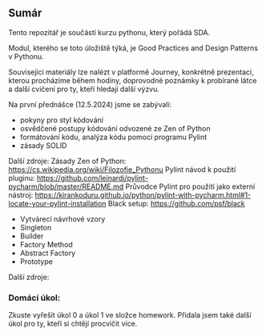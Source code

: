 ## Sumár
Tento repozitář je součástí kurzu pythonu, který pořádá SDA.

Modul, kterého se toto úložiště týká, je Good Practices and Design Patterns v Pythonu.

Související materiály lze nalézt v platformě Journey, konkrétně prezentaci, kterou procházíme během hodiny, 
doprovodné poznámky k probírané látce a další cvičení pro ty, kteří hledají další výzvu.

Na první přednášce (12.5.2024) jsme se zabývali:
- pokyny pro styl kódování
- osvědčené postupy kódování odvozené ze Zen of Python
- formátování kódu, analýza kódu pomocí programu Pylint 
- zásady SOLID

Další zdroje:
Zásady Zen of Python: https://cs.wikipedia.org/wiki/Filozofie_Pythonu
Pylint návod k použití pluginu: https://github.com/leinardi/pylint-pycharm/blob/master/README.md
Průvodce Pylint pro použití jako externí nástroj: https://kirankoduru.github.io/python/pylint-with-pycharm.html#1-locate-your-pylint-installation
Black setup: https://github.com/psf/black


- Vytvárecí návrhové vzory
- Singleton
- Builder
- Factory Method
- Abstract Factory
- Prototype

Další zdroje:


### Domácí úkol:
Zkuste vyřešit úkol 0 a úkol 1 ve složce homework. Přidala jsem také další úkol pro ty, kteří si chtějí procvičit více.
